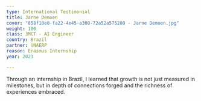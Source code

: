 ```yaml
---
type: International Testimonial
title: Jarne Demoen
cover: "858f10e0-fa22-4e45-a308-72a52a575280 - Jarne Demoen.jpg"
weight: 100
class: 3MCT - AI Engineer
country: Brazil
partner: UNAERP
reason: Erasmus Internship
year: 2023

---
```


Through an internship in Brazil, I learned that growth is not just measured in milestones, but in depth of connections forged and the richness of experiences embraced.
